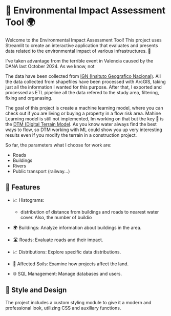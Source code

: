 # 🌿 Environmental Impact Assessment Tool 🌍

Welcome to the Environmental Impact Assessment Tool! 
This project uses Streamlit to create an interactive application that evaluates and presents data related to the environmental impact of various infrastructures. 🚀

I've taken advantage from the terrible event in Valencia caused by the DANA last October 2024. As we know, not 

The data have been collected from [IGN (Insituto Geografico Nacional)](http://www.ign.es/). All the data collected from shapefiles have been processed with ArcGIS, taking just all the information I wanted for this purpose. After that, I exported and processed as ETL pipeline all the data refered to the study area, filtering, fixing and organasing. 

The goal of this project is create a machine learning model, where you can check out if you are living or buying a property in a flow risk area. Mahine Learning model is still not implemented, Im working on that but the key 🔑 is the [DTM (Digital Terrain Model](https://en.wikipedia.org/wiki/Digital_elevation_model). As you know water always find the best ways to flow, so DTM working with ML could show you up very interesting results even if you modify the terrain in a construction project.

So far, the parameters what I choose for work are:
- Roads
- Buildings
- Rivers
- Public transport (railway...)

## 🌟 Features

- 📈 Histograms:
   - distribution of distance from buildings and roads to nearest water cover. Also, the number of buildio

- 🌍 Buildings: Analyze information about buildings in the area.
- 🛣️ Roads: Evaluate roads and their impact.
- 📈 Distributions: Explore specific data distributions.
- 🧱 Affected Soils: Examine how projects affect the land.
- 🌐 SQL Management: Manage databases and users.
  
##  🎨 Style and Design

The project includes a custom styling module to give it a modern and professional look, utilizing CSS and auxiliary functions.
